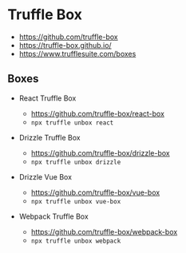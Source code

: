 # Truffle Box

- <https://github.com/truffle-box>
- <https://truffle-box.github.io/>
- <https://www.trufflesuite.com/boxes>

## Boxes

- React Truffle Box
  - <https://github.com/truffle-box/react-box>
  - `npx truffle unbox react`
  
- Drizzle Truffle Box
  - <https://github.com/truffle-box/drizzle-box>
  - `npx truffle unbox drizzle`

- Drizzle Vue Box
  - <https://github.com/truffle-box/vue-box>
  - `npx truffle unbox vue-box`

- Webpack Truffle Box
  - https://github.com/truffle-box/webpack-box
  - `npx truffle unbox webpack`
